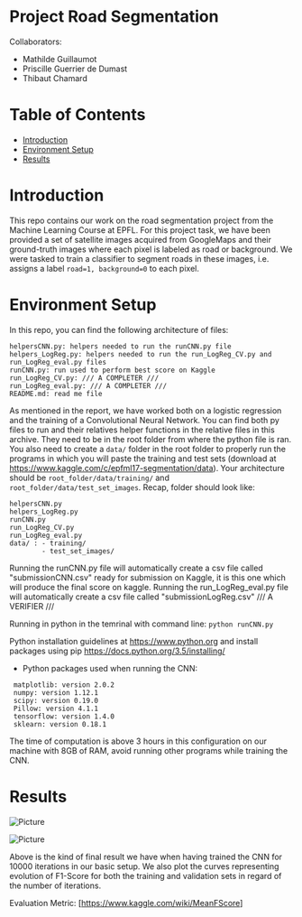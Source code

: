 # Project Road Segmentation

Collaborators:

- Mathilde Guillaumot 
- Priscille Guerrier de Dumast
- Thibaut Chamard

# Table of Contents

* [Introduction](#introduction)
* [Environment Setup](#setup)
* [Results](#results)

# <a name="introduction"></a>Introduction
This repo contains our work on the road segmentation project from the Machine Learning Course at EPFL. 
For this project task, we have been provided a set of satellite images acquired from GoogleMaps and their ground-truth images where each pixel is labeled as road or background. 
We were tasked to train a classifier to segment roads in these images, i.e. assigns a label `road=1, background=0` to each pixel.

# <a name="setup"></a>Environment Setup
In this repo, you can find the following architecture of files:
```
helpersCNN.py: helpers needed to run the runCNN.py file
helpers_LogReg.py: helpers needed to run the run_LogReg_CV.py and run_LogReg_eval.py files
runCNN.py: run used to perform best score on Kaggle
run_LogReg_CV.py: /// A COMPLETER ///
run_LogReg_eval.py: /// A COMPLETER ///
README.md: read me file
```

As mentioned in the report, we have worked both on a logistic regression and the training of a Convolutional Neural Network. 
You can find both py files to run and their relatives helper functions in the relative files in this archive.
They need to be in the root folder from where the python file is ran. You also need to create a `data/` folder in the root folder to properly run the programs in which you will paste the training and test sets (download at https://www.kaggle.com/c/epfml17-segmentation/data). Your architecture should be `root_folder/data/training/` and `root_folder/data/test_set_images`.
Recap, folder should look like:
```
helpersCNN.py
helpers_LogReg.py
runCNN.py
run_LogReg_CV.py
run_LogReg_eval.py
data/ : - training/
        - test_set_images/
```
Running the runCNN.py file will automatically create a csv file called "submissionCNN.csv" ready for submission on Kaggle, it is this one which will produce the final score on kaggle.
Running the run_LogReg_eval.py file will automatically create a csv file called "submissionLogReg.csv" /// A VERIFIER ///

Running in python in the temrinal with command line: `python runCNN.py`

Python installation guidelines at https://www.python.org and install packages using pip https://docs.python.org/3.5/installing/
* Python packages used when running the CNN:

```python: version 3.6.1
 matplotlib: version 2.0.2
 numpy: version 1.12.1
 scipy: version 0.19.0
 Pillow: version 4.1.1
 tensorflow: version 1.4.0
 sklearn: version 0.18.1
 ```
 
The time of computation is above 3 hours in this configuration on our machine with 8GB of RAM, avoid running other programs while training the CNN.

# <a name="results"></a>Results

![Picture](https://github.com/pdedumast/ML_project2/blob/master/display/results_CNN.png)

![Picture](https://github.com/pdedumast/ML_project2/blob/master/display/f1scores_CNN.png)

Above is the kind of final result we have when having trained the CNN for 10000 iterations in our basic setup. We also plot the curves representing evolution of F1-Score for both the training and validation sets in regard of the number of iterations.


Evaluation Metric:
 [https://www.kaggle.com/wiki/MeanFScore]
